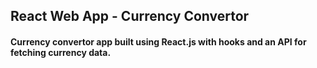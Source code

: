 ## React Web App - Currency Convertor 
#### Currency convertor app built using React.js with hooks and an API for fetching currency data.


